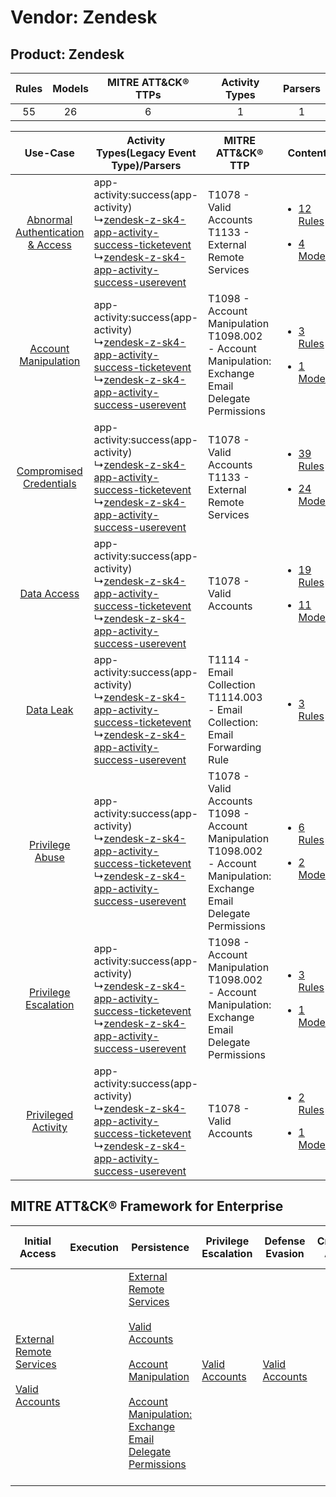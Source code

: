 Vendor: Zendesk
===============
Product: Zendesk
----------------
| Rules | Models | MITRE ATT&CK® TTPs | Activity Types | Parsers |
|:-----:|:------:|:------------------:|:--------------:|:-------:|
|  55   |   26   |         6          |       1        |    1    |

|    Use-Case    | Activity Types(Legacy Event Type)/Parsers    | MITRE ATT&CK® TTP    | Content    |
|:----:| ---- | ---- | ---- |
| [Abnormal Authentication & Access](../../../UseCases/uc_abnormal_authentication_&_access.md) |  app-activity:success(app-activity)<br> ↳[zendesk-z-sk4-app-activity-success-ticketevent](Ps/pC_zendeskzsk4appactivitysuccessticketevent.md)<br> ↳[zendesk-z-sk4-app-activity-success-userevent](Ps/pC_zendeskzsk4appactivitysuccessuserevent.md)<br> | T1078 - Valid Accounts<br>T1133 - External Remote Services<br>    | [<ul><li>12 Rules</li></ul><ul><li>4 Models</li></ul>](RM/r_m_zendesk_zendesk_Abnormal_Authentication_&_Access.md) |
|    [Account Manipulation](../../../UseCases/uc_account_manipulation.md)    |  app-activity:success(app-activity)<br> ↳[zendesk-z-sk4-app-activity-success-ticketevent](Ps/pC_zendeskzsk4appactivitysuccessticketevent.md)<br> ↳[zendesk-z-sk4-app-activity-success-userevent](Ps/pC_zendeskzsk4appactivitysuccessuserevent.md)<br> | T1098 - Account Manipulation<br>T1098.002 - Account Manipulation: Exchange Email Delegate Permissions<br>    | [<ul><li>3 Rules</li></ul><ul><li>1 Models</li></ul>](RM/r_m_zendesk_zendesk_Account_Manipulation.md)    |
|          [Compromised Credentials](../../../UseCases/uc_compromised_credentials.md)          |  app-activity:success(app-activity)<br> ↳[zendesk-z-sk4-app-activity-success-ticketevent](Ps/pC_zendeskzsk4appactivitysuccessticketevent.md)<br> ↳[zendesk-z-sk4-app-activity-success-userevent](Ps/pC_zendeskzsk4appactivitysuccessuserevent.md)<br> | T1078 - Valid Accounts<br>T1133 - External Remote Services<br>    | [<ul><li>39 Rules</li></ul><ul><li>24 Models</li></ul>](RM/r_m_zendesk_zendesk_Compromised_Credentials.md)         |
|    [Data Access](../../../UseCases/uc_data_access.md)    |  app-activity:success(app-activity)<br> ↳[zendesk-z-sk4-app-activity-success-ticketevent](Ps/pC_zendeskzsk4appactivitysuccessticketevent.md)<br> ↳[zendesk-z-sk4-app-activity-success-userevent](Ps/pC_zendeskzsk4appactivitysuccessuserevent.md)<br> | T1078 - Valid Accounts<br>    | [<ul><li>19 Rules</li></ul><ul><li>11 Models</li></ul>](RM/r_m_zendesk_zendesk_Data_Access.md)    |
|    [Data Leak](../../../UseCases/uc_data_leak.md)    |  app-activity:success(app-activity)<br> ↳[zendesk-z-sk4-app-activity-success-ticketevent](Ps/pC_zendeskzsk4appactivitysuccessticketevent.md)<br> ↳[zendesk-z-sk4-app-activity-success-userevent](Ps/pC_zendeskzsk4appactivitysuccessuserevent.md)<br> | T1114 - Email Collection<br>T1114.003 - Email Collection: Email Forwarding Rule<br>    | [<ul><li>3 Rules</li></ul>](RM/r_m_zendesk_zendesk_Data_Leak.md)    |
|    [Privilege Abuse](../../../UseCases/uc_privilege_abuse.md)    |  app-activity:success(app-activity)<br> ↳[zendesk-z-sk4-app-activity-success-ticketevent](Ps/pC_zendeskzsk4appactivitysuccessticketevent.md)<br> ↳[zendesk-z-sk4-app-activity-success-userevent](Ps/pC_zendeskzsk4appactivitysuccessuserevent.md)<br> | T1078 - Valid Accounts<br>T1098 - Account Manipulation<br>T1098.002 - Account Manipulation: Exchange Email Delegate Permissions<br> | [<ul><li>6 Rules</li></ul><ul><li>2 Models</li></ul>](RM/r_m_zendesk_zendesk_Privilege_Abuse.md)    |
|    [Privilege Escalation](../../../UseCases/uc_privilege_escalation.md)    |  app-activity:success(app-activity)<br> ↳[zendesk-z-sk4-app-activity-success-ticketevent](Ps/pC_zendeskzsk4appactivitysuccessticketevent.md)<br> ↳[zendesk-z-sk4-app-activity-success-userevent](Ps/pC_zendeskzsk4appactivitysuccessuserevent.md)<br> | T1098 - Account Manipulation<br>T1098.002 - Account Manipulation: Exchange Email Delegate Permissions<br>    | [<ul><li>3 Rules</li></ul><ul><li>1 Models</li></ul>](RM/r_m_zendesk_zendesk_Privilege_Escalation.md)    |
|    [Privileged Activity](../../../UseCases/uc_privileged_activity.md)    |  app-activity:success(app-activity)<br> ↳[zendesk-z-sk4-app-activity-success-ticketevent](Ps/pC_zendeskzsk4appactivitysuccessticketevent.md)<br> ↳[zendesk-z-sk4-app-activity-success-userevent](Ps/pC_zendeskzsk4appactivitysuccessuserevent.md)<br> | T1078 - Valid Accounts<br>    | [<ul><li>2 Rules</li></ul><ul><li>1 Models</li></ul>](RM/r_m_zendesk_zendesk_Privileged_Activity.md)    |

MITRE ATT&CK® Framework for Enterprise
--------------------------------------
| Initial Access                                                                                                                                   | Execution | Persistence                                                                                                                                                                                                                                                                                                                                 | Privilege Escalation                                                | Defense Evasion                                                     | Credential Access | Discovery | Lateral Movement | Collection                                                                                                                                                            | Command and Control | Exfiltration | Impact |
| ------------------------------------------------------------------------------------------------------------------------------------------------ | --------- | ------------------------------------------------------------------------------------------------------------------------------------------------------------------------------------------------------------------------------------------------------------------------------------------------------------------------------------------- | ------------------------------------------------------------------- | ------------------------------------------------------------------- | ----------------- | --------- | ---------------- | --------------------------------------------------------------------------------------------------------------------------------------------------------------------- | ------------------- | ------------ | ------ |
| [External Remote Services](https://attack.mitre.org/techniques/T1133)<br><br>[Valid Accounts](https://attack.mitre.org/techniques/T1078)<br><br> |           | [External Remote Services](https://attack.mitre.org/techniques/T1133)<br><br>[Valid Accounts](https://attack.mitre.org/techniques/T1078)<br><br>[Account Manipulation](https://attack.mitre.org/techniques/T1098)<br><br>[Account Manipulation: Exchange Email Delegate Permissions](https://attack.mitre.org/techniques/T1098/002)<br><br> | [Valid Accounts](https://attack.mitre.org/techniques/T1078)<br><br> | [Valid Accounts](https://attack.mitre.org/techniques/T1078)<br><br> |                   |           |                  | [Email Collection](https://attack.mitre.org/techniques/T1114)<br><br>[Email Collection: Email Forwarding Rule](https://attack.mitre.org/techniques/T1114/003)<br><br> |                     |              |        |
